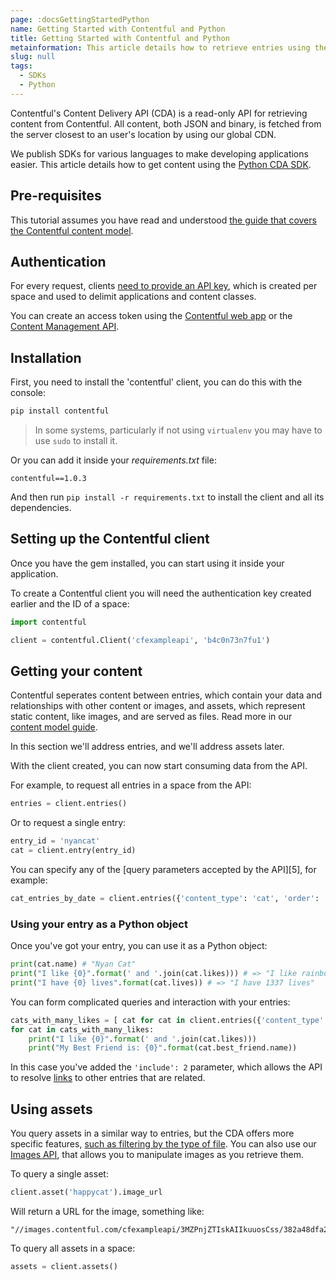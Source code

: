 ```yaml
---
page: :docsGettingStartedPython
name: Getting Started with Contentful and Python
title: Getting Started with Contentful and Python
metainformation: This article details how to retrieve entries using the Python CDA SDK.
slug: null
tags:
  - SDKs
  - Python
---
```


Contentful's Content Delivery API (CDA) is a read-only API for retrieving content from Contentful. All content, both JSON and binary, is fetched from the server closest to an user's location by using our global CDN.

We publish SDKs for various languages to make developing applications easier. This article details how to get content using the [Python CDA SDK][1].

## Pre-requisites

This tutorial assumes you have read and understood [the guide that covers the Contentful content model][3].

## Authentication

For every request, clients [need to provide an API key](/developers/docs/references/authentication/), which is created per space and used to delimit applications and content classes.

You can create an access token using the [Contentful web app](https://be.contentful.com/login) or the [Content Management API](/developers/docs/references/content-management-api/#/reference/api-keys/create-an-api-key).

## Installation

First, you need to install the 'contentful' client, you can do this with the console:

~~~bash
pip install contentful
~~~

> In some systems, particularly if not using `virtualenv` you may have to use `sudo` to install it.

Or you can add it inside your _requirements.txt_ file:

~~~
contentful==1.0.3
~~~

And then run `pip install -r requirements.txt` to install the client and all its dependencies.

## Setting up the Contentful client

Once you have the gem installed, you can start using it inside your application.

To create a Contentful client you will need the authentication key created earlier and the ID of a space:

~~~python
import contentful

client = contentful.Client('cfexampleapi', 'b4c0n73n7fu1')
~~~

## Getting your content

Contentful seperates content between entries, which contain your data and relationships with other content or images, and assets, which represent static content, like images, and are served as files. Read more in our [content model guide][3].

In this section we'll address entries, and we'll address assets later.

With the client created, you can now start consuming data from the API.

For example, to request all entries in a space from the API:

~~~python
entries = client.entries()
~~~

Or to request a single entry:

~~~python
entry_id = 'nyancat'
cat = client.entry(entry_id)
~~~

You can specify any of the [query parameters accepted by the API][5], for example:

~~~python
cat_entries_by_date = client.entries({'content_type': 'cat', 'order': 'sys.createdAt'})
~~~

### Using your entry as a Python object

Once you've got your entry, you can use it as a Python object:

~~~python
print(cat.name) # "Nyan Cat"
print("I like {0}".format(' and '.join(cat.likes))) # => "I like rainbows and fish"
print("I have {0} lives".format(cat.lives)) # => "I have 1337 lives"
~~~

You can form complicated queries and interaction with your entries:

~~~python
cats_with_many_likes = [ cat for cat in client.entries({'content_type': 'cat', 'include': 2}) if cat.likes.size > 1 ]
for cat in cats_with_many_likes:
    print("I like {0}".format(' and '.join(cat.likes)))
    print("My Best Friend is: {0}".format(cat.best_friend.name))
~~~

In this case you've added the `'include': 2` parameter, which allows the API to resolve [links][2] to other entries that are related.

## Using assets

You query assets in a similar way to entries, but the CDA offers more specific features, [such as filtering by the type of file](/developers/docs/references/content-delivery-api/#/reference/search-parameters/filtering-assets-by-mime-type/). You can also use our [Images API](/developers/docs/references/images-api/), that allows you to manipulate images as you retrieve them.

To query a single asset:

~~~python
client.asset('happycat').image_url
~~~

Will return a URL for the image, something like:

~~~
"//images.contentful.com/cfexampleapi/3MZPnjZTIskAIIkuuosCss/382a48dfa2cb16c47aa2c72f7b23bf09/happycatw.jpg"
~~~

To query all assets in a space:

~~~python
assets = client.assets()
~~~

[1]: https://github.com/contentful/contentful.py
[2]: /developers/docs/concepts/links/
[3]: /developers/docs/concepts/data-model/
